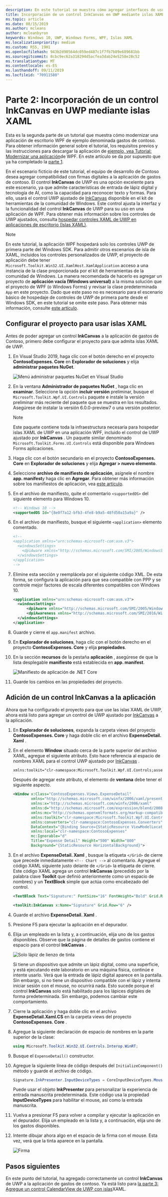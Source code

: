```yaml
---
description: En este tutorial se muestra cómo agregar interfaces de usuario XAML de UWP, crear paquetes de MSIX e incorporar otros componentes modernos en la aplicación WPF.
title: Incorporación de un control InkCanvas en UWP mediante islas XAML
ms.topic: article
ms.date: 08/15/2019
ms.author: mcleans
author: mcleanbyron
keywords: Windows 10, UWP, Windows Forms, WPF, Islas XAML
ms.localizationpriority: medium
ms.custom: RS5, 19H1
ms.openlocfilehash: 943b2d90564dc059ed487c1f7fb7b89e689681bb
ms.sourcegitcommit: 8cbc9ec62a318294d5acfea3dab24e5258e28c52
ms.translationtype: MT
ms.contentlocale: es-ES
ms.lasthandoff: 09/11/2019
ms.locfileid: "70911580"
---
```

# <a name="part-2-add-a-uwp-inkcanvas-control-using-xaml-islands"></a>Parte 2: Incorporación de un control InkCanvas en UWP mediante islas XAML

Esta es la segunda parte de un tutorial que muestra cómo modernizar una aplicación de escritorio WPF de ejemplo denominada gastos de contoso. Para obtener información general sobre el tutorial, los requisitos previos y las instrucciones para descargar la aplicación de [ejemplo, vea Tutorial: Modernizar una aplicación](modernize-wpf-tutorial.md)de WPF. En este artículo se da por supuesto que ya ha completado la [parte 1](modernize-wpf-tutorial-1.md).

En el escenario ficticio de este tutorial, el equipo de desarrollo de Contoso desea agregar compatibilidad con firmas digitales a la aplicación de gastos de contoso. El control **InkCanvas** de UWP es una opción excelente para este escenario, ya que admite características de entrada de lápiz digital y tecnología de AI, como la capacidad para reconocer texto y formas. Para ello, usará el control UWP ajustado de [InkCanvas](https://docs.microsoft.com/windows/communitytoolkit/controls/wpf-winforms/inkcanvas) disponible en el kit de herramientas de la comunidad de Windows. Este control ajusta la interfaz y la funcionalidad del control **InkCanvas** de UWP para su uso en una aplicación de WPF. Para obtener más información sobre los controles de UWP ajustados, consulta [hospedar controles XAML de UWP en aplicaciones de escritorio (Islas XAML)](xaml-islands.md).

> [!NOTE]
> En este tutorial, la aplicación WPF hospedará solo los controles UWP de primera parte del Windows SDK. Para admitir otros escenarios de isla de XAML, incluidos los controles personalizados de UWP, el proyecto de aplicación debe tener `Microsoft.Toolkit.Win32.UI.XamlHost.XamlApplication` acceso a una instancia de la clase proporcionada por el kit de herramientas de la comunidad de Windows. La manera recomendada de hacerlo es agregar un proyecto de **aplicación vacía (Windows universal)** a la misma solución que el proyecto de WPF (o Windows Forms) y revisar la clase predeterminada `App` en este proyecto. Dado que este paso no es necesario para el escenario básico de hospedaje de controles de UWP de primera parte desde el Windows SDK, en este tutorial se omite este paso. Para obtener más información, consulte [este artículo](host-standard-control-with-xaml-islands.md).

## <a name="configure-the-project-to-use-xaml-islands"></a>Configurar el proyecto para usar islas XAML

Antes de poder agregar un control **InkCanvas** a la aplicación de gastos de Contoso, primero debe configurar el proyecto para que admita islas XAML de UWP.

1. En Visual Studio 2019, haga clic con el botón derecho en el proyecto **ContosoExpenses. Core** en **Explorador de soluciones** y elija **administrar paquetes NuGet**.

    ![Menú administrar paquetes NuGet en Visual Studio](images/wpf-modernize-tutorial//ManageNuGetPackages.png)

2. En la ventana **Administrador de paquetes NuGet** , haga clic en **examinar**. Seleccione la opción **incluir versión** preliminar, busque el `Microsoft.Toolkit.Wpf.UI.Controls` paquete e instale la versión preliminar más reciente del paquete que se muestra en los resultados. Asegúrese de instalar la versión 6.0.0-preview7 o una versión posterior.

    > [!NOTE]
    > Este paquete contiene toda la infraestructura necesaria para hospedar islas XAML de UWP en una aplicación WPF, incluido el control de UWP ajustado por **InkCanvas** . Un paquete similar denominado `Microsoft.Toolkit.Forms.UI.Controls` está disponible para Windows Forms aplicaciones.

3. Haga clic con el botón secundario en el proyecto **ContosoExpenses. Core** en **Explorador de soluciones** y elija **Agregar > nuevo elemento**.

4. Seleccione **archivo de manifiesto de aplicación**, asígnele el nombre **app. manifest**y haga clic en **Agregar**. Para obtener más información sobre los manifiestos de aplicación, vea [este artículo](https://docs.microsoft.com/windows/desktop/SbsCs/application-manifests).

5. En el archivo de manifiesto, quite el comentario `<supportedOS>` del siguiente elemento para Windows 10.

    ```xml
    <!-- Windows 10 -->
    <supportedOS Id="{8e0f7a12-bfb3-4fe8-b9a5-48fd50a15a9a}" />
    ```

6. En el archivo de manifiesto, busque el siguiente `<application>` elemento comentado.

    ```xml
    <!--
    <application xmlns="urn:schemas-microsoft-com:asm.v3">
      <windowsSettings>
        <dpiAware xmlns="http://schemas.microsoft.com/SMI/2005/WindowsSettings">true</dpiAware>
      </windowsSettings>
    </application>
    -->
    ```

7. Elimine esta sección y reemplácela por el siguiente código XML. De esta forma, se configura la aplicación para que sea compatible con PPP y se controle mejor factores de escala diferentes compatibles con Windows 10.

    ```xml
    <application xmlns="urn:schemas-microsoft-com:asm.v3">
      <windowsSettings>
          <dpiAware xmlns="http://schemas.microsoft.com/SMI/2005/WindowsSettings">true/PM</dpiAware>
          <dpiAwareness xmlns="http://schemas.microsoft.com/SMI/2016/WindowsSettings">PerMonitorV2, PerMonitor</dpiAwareness>
      </windowsSettings>
    </application>
    ```

8. Guarde y cierre el `app.manifest` archivo.

9. En **Explorador de soluciones**, haga clic con el botón derecho en el proyecto **ContosoExpenses. Core** y elija **propiedades**.

10. En la sección **recursos** de la pestaña **aplicación** , asegúrese de que la lista desplegable **manifiesto** está establecida en **app. manifest**.

    ![Manifiesto de aplicación de .NET Core](images/wpf-modernize-tutorial/NetCoreAppManifest.png)

11. Guarde los cambios en las propiedades del proyecto.

## <a name="add-an-inkcanvas-control-to-the-app"></a>Adición de un control InkCanvas a la aplicación

Ahora que ha configurado el proyecto para que use las islas XAML de UWP, ahora está listo para agregar un control de UWP ajustado por [InkCanvas](https://docs.microsoft.com/windows/communitytoolkit/controls/wpf-winforms/inkcanvas) a la aplicación.

1. En **Explorador de soluciones**, expanda la carpeta views del proyecto **ContosoExpenses. Core** y haga doble clic en el archivo **ExpenseDetail. Xaml** .

2. En el elemento **Window** situado cerca de la parte superior del archivo XAML, agregue el siguiente atributo. Esto hace referencia al espacio de nombres XAML para el control UWP ajustado por [InkCanvas](https://docs.microsoft.com/windows/communitytoolkit/controls/wpf-winforms/inkcanvas) .

    ```xml
    xmlns:toolkit="clr-namespace:Microsoft.Toolkit.Wpf.UI.Controls;assembly=Microsoft.Toolkit.Wpf.UI.Controls"
    ```

    Después de agregar este atributo, el elemento de **ventana** debe tener el siguiente aspecto.

    ```xml
    <Window x:Class="ContosoExpenses.Views.ExpenseDetail"
            xmlns="http://schemas.microsoft.com/winfx/2006/xaml/presentation"
            xmlns:x="http://schemas.microsoft.com/winfx/2006/xaml"
            xmlns:d="http://schemas.microsoft.com/expression/blend/2008"
            xmlns:mc="http://schemas.openxmlformats.org/markup-compatibility/2006"
            xmlns:toolkit="clr-namespace:Microsoft.Toolkit.Wpf.UI.Controls;assembly=Microsoft.Toolkit.Wpf.UI.Controls"
            xmlns:converters="clr-namespace:ContosoExpenses.Converters"
            DataContext="{Binding Source={StaticResource ViewModelLocator}, Path=ExpensesDetailViewModel}"
            xmlns:local="clr-namespace:ContosoExpenses"
            mc:Ignorable="d"
            Title="Expense Detail" Height="500" Width="800"
            Background="{StaticResource HorizontalBackground}">
    ```

4. En el archivo **ExpenseDetail. Xaml** , busque la etiqueta `</Grid>` de cierre que precede inmediatamente `<!-- Chart -->` al comentario. Agregue el código XAML siguiente justo delante de `</Grid>` la etiqueta de cierre. Este código XAML agrega un control **InkCanvas** (precedido por la palabra clave **Toolkit** que definió anteriormente como un espacio de nombres) y un **TextBlock** simple que actúa como encabezado del control.

    ```xml
    <TextBlock Text="Signature:" FontSize="16" FontWeight="Bold" Grid.Row="5" />

    <toolkit:InkCanvas x:Name="Signature" Grid.Row="6" />
    ```

5. Guarde el archivo **ExpenseDetail. Xaml** .

6. Presione F5 para ejecutar la aplicación en el depurador.

7. Elija un empleado en la lista y, a continuación, elija uno de los gastos disponibles. Observe que la página de detalles de gastos contiene el espacio para el control **InkCanvas** .

    ![Solo lápiz de lienzo de tinta](images/wpf-modernize-tutorial/InkCanvasPenOnly.png)

    Si tiene un dispositivo que admite un lápiz digital, como una superficie, y está ejecutando este laboratorio en una máquina física, continúe e intente usarlo. Verá que la entrada de lápiz digital aparece en la pantalla. Sin embargo, si no tiene un dispositivo compatible con el lápiz y intenta iniciar sesión con el mouse, no ocurrirá nada. Esto sucede porque el control **InkCanvas** solo está habilitado para los lápices digitales de forma predeterminada. Sin embargo, podemos cambiar este comportamiento.

8. Cierre la aplicación y haga doble clic en el archivo **ExpenseDetail.Xaml.CS** en la carpeta views del proyecto **ContosoExpenses. Core** .

9. Agregue la siguiente declaración de espacio de nombres en la parte superior de la clase:

    ```csharp
    using Microsoft.Toolkit.Win32.UI.Controls.Interop.WinRT;
    ```

10. Busque el `ExpenseDetail()` constructor.

11. Agregue la siguiente línea de código después del `InitializeComponent()` método y guarde el archivo de código.

    ```csharp
    Signature.InkPresenter.InputDeviceTypes = CoreInputDeviceTypes.Mouse | CoreInputDeviceTypes.Pen;
    ```

    Puede usar el objeto **InkPresenter** para personalizar la experiencia de entrada manuscrita predeterminada. Este código usa la propiedad **InputDeviceTypes** para habilitar el mouse, así como la entrada manuscrita.

12. Vuelva a presionar F5 para volver a compilar y ejecutar la aplicación en el depurador. Elija un empleado en la lista y, a continuación, elija uno de los gastos disponibles.

13. Intente dibujar ahora algo en el espacio de la firma con el mouse. Esta vez, verá que la tinta aparece en la pantalla.

    ![Firma](images/wpf-modernize-tutorial/Signature.png)

## <a name="next-steps"></a>Pasos siguientes

En este punto del tutorial, ha agregado correctamente un control **InkCanvas** de UWP a la aplicación de gastos de contoso. Ya está listo para [la parte 3: Agregue un control CalendarView de UWP con islas](modernize-wpf-tutorial-3.md)XAML.
